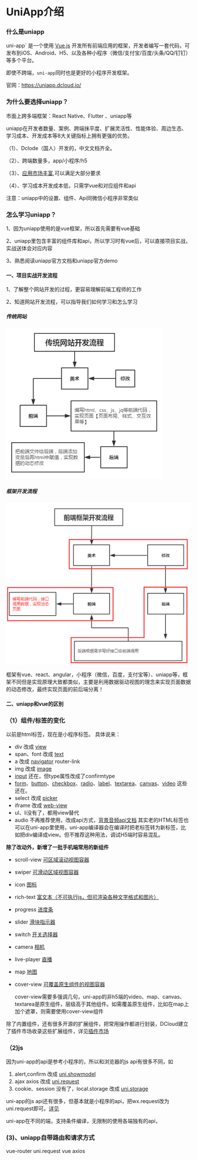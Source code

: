 # UniApp介绍

### 什么是uniapp

uni-app` 是一个使用 [Vue.js](https://vuejs.org/) 开发所有前端应用的框架，开发者编写一套代码，可发布到iOS、Android、H5、以及各种小程序（微信/支付宝/百度/头条/QQ/钉钉）等多个平台。

即使不跨端，`uni-app`同时也是更好的小程序开发框架。

官网：https://uniapp.dcloud.io/

### 为什么要选择uniapp？

市面上跨多端框架：React Native、Flutter 、uniapp等

uniapp在开发者数量、案例、跨端抹平度、扩展灵活性、性能体验、周边生态、学习成本、开发成本等8大关键指标上拥有更强的优势。

（1）、Dclode（国人）开发的，中文文档齐全。

（2）、跨端数量多，app/小程序/h5

（3）、[应用市场丰富](https://ext.dcloud.net.cn/),可以满足大部分要求

（4）、学习成本开发成本低，只需学vue和对应组件和api

注意：uniapp中的设置、组件、Api同微信小程序非常类似

### 怎么学习uniapp？

1、因为uniapp使用的是vue框架，所以首先需要有vue基础

2、uniapp里包含丰富的组件库和api，所以学习时有vue后，可以直接项目实战，实战送体会对应内容

3、熟悉阅读uniapp官方文档和uniapp官方demo

#### 一、项目实战开发流程

1、了解整个网站开发的过程，更容易理解前端工程师的工作

2、知道网站开发流程，可以指导我们如何学习和怎么学习

##### 传统网站

![1](image\传统流程.png)

##### 框架开发流程

![1](image\框架流程.png)

框架有vue、react、angular，小程序（微信，百度，支付宝等）、uniapp等，框架不同但是实现原理大致都类似，主要是利用数据驱动视图的理念来实现页面数据的动态修改，最终实现页面的前后端分离！

#### 二、uniapp和vue的区别

### （1）组件/标签的变化

以前是html标签，现在是小程序标签。
具体说来：

- div 改成 [view](https://uniapp.dcloud.io/component/view)
- span、font 改成 [text](https://uniapp.dcloud.io/component/text)
- a 改成 [navigator](https://uniapp.dcloud.io/component/navigator) router-link
- img 改成 [image](https://uniapp.dcloud.io/component/image)
- [input](https://uniapp.dcloud.io/component/input) 还在，但type属性改成了confirmtype
- [form](https://uniapp.dcloud.io/component/form)、[button](https://uniapp.dcloud.io/component/button)、[checkbox](https://uniapp.dcloud.io/component/checkbox)、[radio](https://uniapp.dcloud.io/component/radio)、[label](https://uniapp.dcloud.io/component/label)、[textarea](https://uniapp.dcloud.io/component/textarea)、[canvas](https://uniapp.dcloud.io/component/canvas)、[video](https://uniapp.dcloud.io/component/video) 这些还在。
- select 改成 [picker](https://uniapp.dcloud.io/component/picker)
- iframe 改成 [web-view](https://uniapp.dcloud.io/component/web-view)
- ul、li没有了，都用view替代
- audio 不再推荐使用，改成api方式，[背景音频api文档](https://uniapp.dcloud.io/api/media/background-audio-manager?id=getbackgroundaudiomanager)
  其实老的HTML标签也可以在uni-app里使用，uni-app编译器会在编译时把老标签转为新标签，比如把div编译成view。但不推荐这种用法，调试H5端时容易混乱。

**除了改动外，新增了一批手机端常用的新组件**

- scroll-view [可区域滚动视图容器](https://uniapp.dcloud.io/component/scroll-view)

- swiper [可滑动区域视图容器](https://uniapp.dcloud.io/component/swiper)

- icon [图标](https://uniapp.dcloud.io/component/icon)

- rich-text [富文本（不可执行js，但可渲染各种文字格式和图片）](https://uniapp.dcloud.io/component/rich-text)

- progress [进度条](https://uniapp.dcloud.io/component/progress)

- slider [滑块指示器](https://uniapp.dcloud.io/component/slider)

- switch [开关选择器](https://uniapp.dcloud.io/component/switch)

- camera [相机](https://uniapp.dcloud.io/component/camera)

- live-player [直播](https://uniapp.dcloud.io/component/live-player)

- map [地图](https://uniapp.dcloud.io/component/map)

- cover-view [可覆盖原生组件的视图容器](https://uniapp.dcloud.io/component/cover-view?id=cover-view) 

  cover-view需要多强调几句，uni-app的非h5端的video、map、canvas、textarea是原生组件，层级高于其他组件。如需覆盖原生组件，比如在map上加个遮罩，则需要使用cover-view组件

除了内置组件，还有很多开源的扩展组件，把常用操作都进行封装，DCloud建立了插件市场收录这些扩展组件，详见[插件市场](https://ext.dcloud.net.cn/)

### （2)js

因为uni-app的api是参考小程序的，所以和浏览器的js api有很多不同，如

1. alert,confirm 改成 [uni.showmodel](https://uniapp.dcloud.io/api/ui/prompt?id=showmodal)
2. ajax axios 改成 [uni.request](https://uniapp.dcloud.io/api/request/request)
3. cookie、session 没有了，local.storage 改成 [uni.storage](https://uniapp.dcloud.io/api/storage/storage?id=setstorage)

uni-app的js api还有很多，但基本就是小程序的api，把wx.request改为uni.request即可。[详见](https://uniapp.dcloud.io/api/README)

uni-app在不同的端，支持条件编译，无限制的使用各端独有的api，

### (3)、uniapp自带路由和请求方式

vue-router   uni.request    vue  axios



